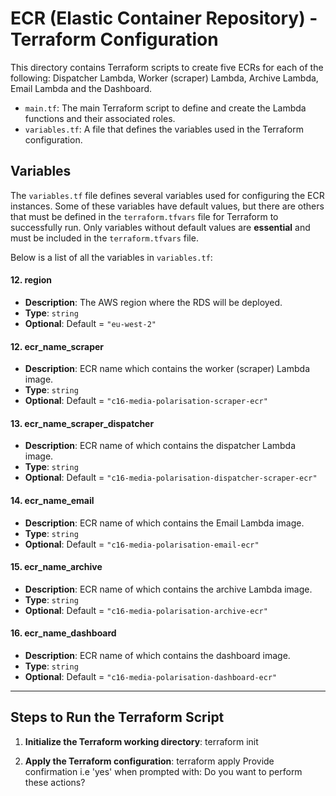 # **ECR (Elastic Container Repository) - Terraform Configuration**

This directory contains Terraform scripts to create five ECRs for each of the following: Dispatcher Lambda, Worker (scraper) Lambda, Archive Lambda, Email Lambda and the Dashboard.

- `main.tf`: The main Terraform script to define and create the Lambda functions and their associated roles.
- `variables.tf`: A file that defines the variables used in the Terraform configuration.

## **Variables**

The `variables.tf` file defines several variables used for configuring the ECR instances. Some of these variables have default values, but there are others that must be defined in the `terraform.tfvars` file for Terraform to successfully run. Only variables without default values are **essential** and must be included in the `terraform.tfvars` file.

Below is a list of all the variables in `variables.tf`:

#### **12. region**
- **Description**: The AWS region where the RDS will be deployed.
- **Type**: `string`
- **Optional**: Default = `"eu-west-2"`

#### **12. ecr_name_scraper**
- **Description**: ECR name which contains the worker (scraper) Lambda image.
- **Type**: `string`
- **Optional**: Default = `"c16-media-polarisation-scraper-ecr"`

#### **13. ecr_name_scraper_dispatcher**
- **Description**: ECR name of which contains the dispatcher Lambda image.
- **Type**: `string`
- **Optional**: Default = `"c16-media-polarisation-dispatcher-scraper-ecr"`

#### **14. ecr_name_email**
- **Description**: ECR name of which contains the Email Lambda image.
- **Type**: `string`
- **Optional**: Default = `"c16-media-polarisation-email-ecr"`

#### **15. ecr_name_archive**
- **Description**: ECR name of which contains the archive Lambda image.
- **Type**: `string`
- **Optional**: Default = `"c16-media-polarisation-archive-ecr"`

#### **16. ecr_name_dashboard**
- **Description**: ECR name of which contains the dashboard image.
- **Type**: `string`
- **Optional**: Default = `"c16-media-polarisation-dashboard-ecr"`

---

## **Steps to Run the Terraform Script**

1. **Initialize the Terraform working directory**:
   terraform init
   
2. **Apply the Terraform configuration**:
   terraform apply
   Provide confirmation i.e 'yes' when prompted with: Do you want to perform these actions?